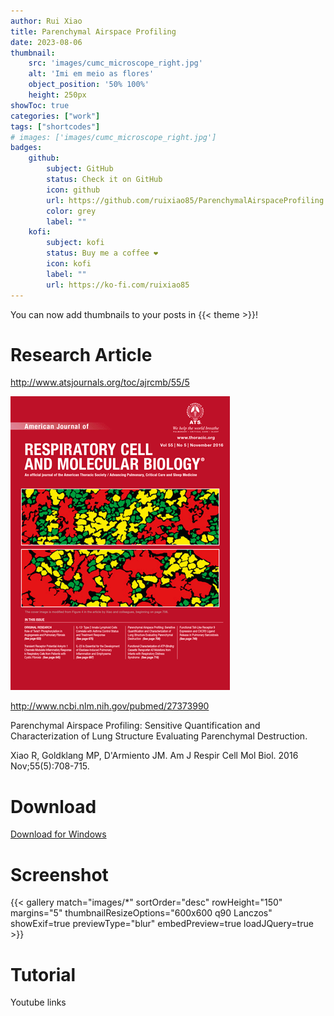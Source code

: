 ```yaml
---
author: Rui Xiao
title: Parenchymal Airspace Profiling
date: 2023-08-06
thumbnail:
    src: 'images/cumc_microscope_right.jpg'
    alt: 'Imi em meio as flores'
    object_position: '50% 100%'
    height: 250px
showToc: true
categories: ["work"]
tags: ["shortcodes"]
# images: ['images/cumc_microscope_right.jpg']
badges:
    github:
        subject: GitHub
        status: Check it on GitHub
        icon: github
        url: https://github.com/ruixiao85/ParenchymalAirspaceProfiling
        color: grey
        label: ""
    kofi:
        subject: kofi
        status: Buy me a coffee ❤️
        icon: kofi
        label: ""
        url: https://ko-fi.com/ruixiao85
---
```


You can now add thumbnails to your posts in {{< theme >}}!

# Research Article

http://www.atsjournals.org/toc/ajrcmb/55/5

![AJRCMB Cover Nov 2016](Content/Image/ajrcmb.2016.55.issue-5.png)

http://www.ncbi.nlm.nih.gov/pubmed/27373990

Parenchymal Airspace Profiling: Sensitive Quantification and Characterization of Lung Structure Evaluating Parenchymal Destruction.

Xiao R, Goldklang MP, D'Armiento JM.
Am J Respir Cell Mol Biol.</i> 2016 Nov;55(5):708-715.

# Download

[Download for Windows](https://github.com/ruixiao85/ParenchymalAirspaceProfiling/releases/tag/2020.02.08.33)

# Screenshot

{{< gallery match="images/*" sortOrder="desc" rowHeight="150" margins="5" thumbnailResizeOptions="600x600 q90 Lanczos" showExif=true previewType="blur" embedPreview=true loadJQuery=true >}}

# Tutorial

Youtube links



